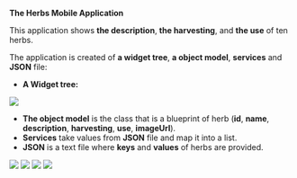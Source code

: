
**The Herbs Mobile Application**

This application shows **the description**, **the harvesting**, and **the use** of ten herbs.
 
The application is created of **a widget tree**, **a object model**, **services** and **JSON** file: 

- **A Widget tree:**


![](https://github.com/Laura555-p/herbs/blob/master/assets/images/herbswidgettree.PNG)

- **The object model** is the class that is a blueprint of herb (**id**, **name**, **description**, **harvesting**, **use**, **imageUrl**).
- **Services** take values from **JSON** file and map it into a list.
- **JSON** is a text file where **keys** and **values** of herbs are provided. 


![](https://github.com/Laura555-p/herbs/blob/master/assets/images/herbs1.PNG)
![](https://github.com/Laura555-p/herbs/blob/master/assets/images/herbs2.PNG)
![](https://github.com/Laura555-p/herbs/blob/master/assets/images/herbs3.PNG)
![](https://github.com/Laura555-p/herbs/blob/master/assets/images/herbs4.PNG)
